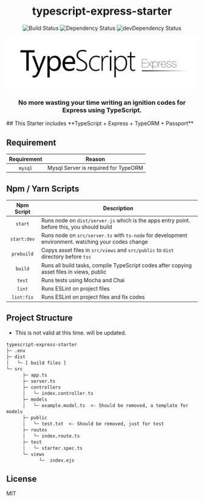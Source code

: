 
<h1 align="center">typescript-express-starter</h1>
<p align="center">
  <img src="https://travis-ci.org/techbless/typescript-express-starter.svg?branch=master" alt="Build Status">
  <img src="https://david-dm.org/techbless/typescript-express-starter.svg" alt="Dependency Status">
  <img src="https://david-dm.org/techbless/typescript-express-starter/dev-status.svg" alt="devDependency Status">
</p>


<p align="center">
  <img src="https://github.com/techbless/typescript-express-starter/blob/master/logo.png" alt="logo">
</p>
<h3 align="center">No more wasting your time writing an ignition codes for Express using TypeScript.</h3>
## This Starter includes
**TypeScript + Express + TypeORM + Passport**

## Requirement
| Requirement | Reason |
|:-----------:|-------------------------------------------------|
|`mysql`      | Mysql Server is required for TypeORM            |

## Npm / Yarn Scripts
| Npm Script | Description |
| :-----------------------: | ---------------------------------------------------------------------------------------------------- |
| `start`                   | Runs node on `dist/server.js` which is the apps entry point. before this, you should build           |
| `start:dev`               | Runs node on `src/server.ts` with `ts-node` for development environment. watching your codes change  |
| `prebuild`                | Copys asset files in `src/views` and `src/public` to `dist` directory before `tsc`                   |
| `build`                   | Runs all build tasks, compile TypeScript codes after copying asset files in views, public            |
| `test`                    | Runs tests using Mocha and Chai                                                                      |
| `lint`                    | Runs ESLint on project files                                                                         |
| `lint:fix`                | Runs ESLint on project files and fix codes                                                           |

## Project Structure
 - This is not valid at this time. will be updated.

```
typescript-express-starter
├─ .env
├─ dist
│   └─ [ build files ]
└─ src
      ├─ app.ts
      ├─ server.ts
      ├─ controllers
      │   └─ index.controller.ts
      ├─ models
      │   └─ example.model.ts  <- Should be removed, a template for models
      ├─ public
      │   └─ test.txt  <- Should be removed, just for test
      ├─ routes
      │   └─ index.route.ts
      ├─ test
      │   └─ starter.spec.ts
      └─ views
            └─  index.ejs
```

## License

MIT
